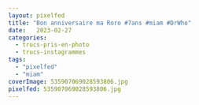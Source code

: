 ```yaml
---
layout: pixelfed
title: "Bon anniversaire ma Roro #7ans #miam #DrWho"
date:   2023-02-27
categories: 
  - trucs-pris-en-photo
  - trucs-instagrammes
tags: 
  - "pixelfed"
  - "miam"
coverImage: 535907069028593806.jpg
pixelfed: 535907069028593806.jpg
---
```

